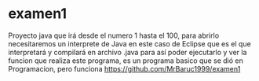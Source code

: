 # examen1
Proyecto java que irá desde el numero 1 hasta el 100, para abrirlo necesitaremos un interprete de Java en este caso de Eclipse que es el que interpretará y compilará en archivo .java para así poder ejecutarlo y ver la funcion que realiza este programa, es un programa basico que se dió en Programacion, pero funciona
https://github.com/MrBaruc1999/examen1
